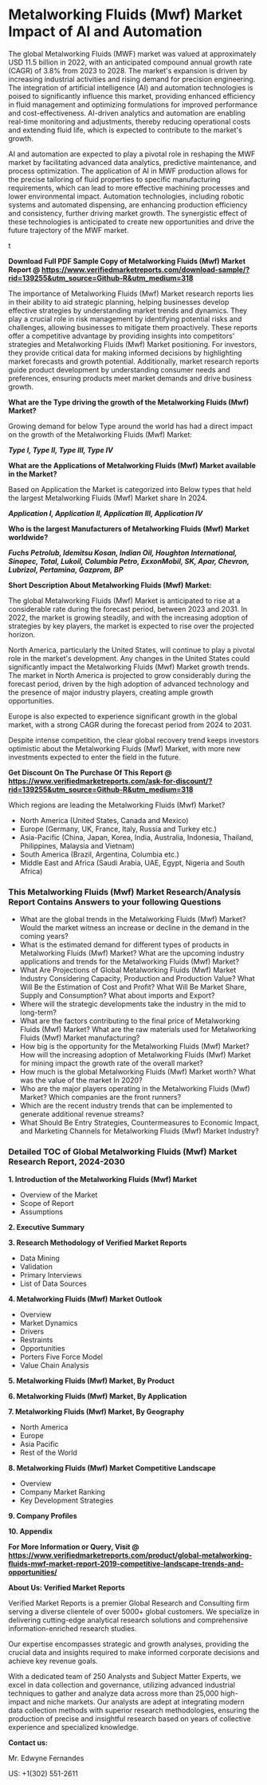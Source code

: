 <meta name="title" content="Global Metalworking Fluids (Mwf) Market Impact of AI and Automation"><meta name="description" content="The global Metalworking Fluids (MWF) market was valued at approximately USD 11.5 billion in 2022, with an anticipated compound annual growth rate (CAGR) of 3.8% from 2"><meta name="title" content="Metalworking Fluids (Mwf) Market Size, Share, Scope, Trends, Growth, Opportunities, Analysis, Forecast"><h1>Metalworking Fluids (Mwf) Market Impact of AI and Automation</h1><p>The global Metalworking Fluids (MWF) market was valued at approximately USD 11.5 billion in 2022, with an anticipated compound annual growth rate (CAGR) of 3.8% from 2023 to 2028. The market's expansion is driven by increasing industrial activities and rising demand for precision engineering. The integration of artificial intelligence (AI) and automation technologies is poised to significantly influence this market, providing enhanced efficiency in fluid management and optimizing formulations for improved performance and cost-effectiveness. AI-driven analytics and automation are enabling real-time monitoring and adjustments, thereby reducing operational costs and extending fluid life, which is expected to contribute to the market's growth.</p><p>AI and automation are expected to play a pivotal role in reshaping the MWF market by facilitating advanced data analytics, predictive maintenance, and process optimization. The application of AI in MWF production allows for the precise tailoring of fluid properties to specific manufacturing requirements, which can lead to more effective machining processes and lower environmental impact. Automation technologies, including robotic systems and automated dispensing, are enhancing production efficiency and consistency, further driving market growth. The synergistic effect of these technologies is anticipated to create new opportunities and drive the future trajectory of the MWF market.</p>t</p><p id="" class=""><strong>Download Full PDF Sample Copy of Metalworking Fluids (Mwf) Market Report @ <a href="https://www.verifiedmarketreports.com/download-sample/?rid=139255&utm_source=Github-R&utm_medium=318" target="_blank">https://www.verifiedmarketreports.com/download-sample/?rid=139255&utm_source=Github-R&utm_medium=318</a></strong></p><p>The importance of&nbsp;Metalworking Fluids (Mwf) Market research reports lies in their ability to aid strategic planning, helping businesses develop effective strategies by understanding market trends and dynamics. They play a crucial role in risk management by identifying potential risks and challenges, allowing businesses to mitigate them proactively. These reports offer a competitive advantage by providing insights into competitors' strategies and Metalworking Fluids (Mwf) Market positioning. For investors, they provide critical data for making informed decisions by highlighting market forecasts and growth potential. Additionally, market research reports guide product development by understanding consumer needs and preferences, ensuring products meet market demands and drive business growth.</p><p><strong>What are the&nbsp;Type driving the growth of the Metalworking Fluids (Mwf) Market?</strong></p><p id="" class="">Growing demand for below Type around the world has had a direct impact on the growth of the Metalworking Fluids (Mwf) Market:</p><em><strong>Type I, Type II, Type III, Type IV</strong></em></p><strong>What are the&nbsp;Applications&nbsp;of Metalworking Fluids (Mwf) Market available in the Market?</strong></p><p id="" class="">Based on Application the Market is categorized into Below types that held the largest Metalworking Fluids (Mwf) Market share In 2024.</p><em><strong>Application I, Application II, Application III, Application IV</strong></em></p><strong>Who is the largest Manufacturers of Metalworking Fluids (Mwf) Market worldwide?</strong></p><p><em><strong>Fuchs Petrolub, Idemitsu Kosan, Indian Oil, Houghton International, Sinopec, Total, Lukoil, Columbia Petro, ExxonMobil, SK, Apar, Chevron, Lubrizol, Pertamina, Gazprom, BP</strong></em></p><p id="" class=""><strong>Short Description About Metalworking Fluids (Mwf) Market:</strong></p><p>The global Metalworking Fluids (Mwf) Market is anticipated to rise at a considerable rate during the forecast period, between 2023 and 2031. In 2022, the market is growing steadily, and with the increasing adoption of strategies by key players, the market is expected to rise over the projected horizon.</p><p>North America, particularly the United States, will continue to play a pivotal role in the market's development. Any changes in the United States could significantly impact the Metalworking Fluids (Mwf) Market growth trends. The market in North America is projected to grow considerably during the forecast period, driven by the high adoption of advanced technology and the presence of major industry players, creating ample growth opportunities.</p><p>Europe is also expected to experience significant growth in the global market, with a strong CAGR during the forecast period from 2024 to 2031.</p><p>Despite intense competition, the clear global recovery trend keeps investors optimistic about the Metalworking Fluids (Mwf) Market, with more new investments expected to enter the field in the future.</p><p id="" class=""><strong>Get Discount On The Purchase Of This Report @ <a href="https://www.verifiedmarketreports.com/ask-for-discount/?rid=139255&utm_source=Github-R&utm_medium=318" target="_blank">https://www.verifiedmarketreports.com/ask-for-discount/?rid=139255&utm_source=Github-R&utm_medium=318</a></strong></p>Which regions are leading the Metalworking Fluids (Mwf) Market?</p><ul><li>North America (United States, Canada and Mexico)</li><li>Europe (Germany, UK, France, Italy, Russia and Turkey etc.)</li><li>Asia-Pacific (China, Japan, Korea, India, Australia, Indonesia, Thailand, Philippines, Malaysia and Vietnam)</li><li>South America (Brazil, Argentina, Columbia etc.)</li><li>Middle East and Africa (Saudi Arabia, UAE, Egypt, Nigeria and South Africa)</li></ul><h3 id="" class="">This Metalworking Fluids (Mwf) Market Research/Analysis Report Contains Answers to your following Questions</h3><ul><li>What are the global trends in the Metalworking Fluids (Mwf) Market? Would the market witness an increase or decline in the demand in the coming years?</li><li>What is the estimated demand for different types of products in Metalworking Fluids (Mwf) Market? What are the upcoming industry applications and trends for the Metalworking Fluids (Mwf) Market?</li><li>What Are Projections of Global Metalworking Fluids (Mwf) Market Industry Considering Capacity, Production and Production Value? What Will Be the Estimation of Cost and Profit? What Will Be Market Share, Supply and Consumption? What about imports and Export?</li><li>Where will the strategic developments take the industry in the mid to long-term?</li><li>What are the factors contributing to the final price of Metalworking Fluids (Mwf) Market? What are the raw materials used for Metalworking Fluids (Mwf) Market manufacturing?</li><li>How big is the opportunity for the Metalworking Fluids (Mwf) Market? How will the increasing adoption of Metalworking Fluids (Mwf) Market for mining impact the growth rate of the overall market?</li><li>How much is the global Metalworking Fluids (Mwf) Market worth? What was the value of the market In 2020?</li><li>Who are the major players operating in the Metalworking Fluids (Mwf) Market? Which companies are the front runners?</li><li>Which are the recent industry trends that can be implemented to generate additional revenue streams?</li><li>What Should Be Entry Strategies, Countermeasures to Economic Impact, and Marketing Channels for Metalworking Fluids (Mwf) Market Industry?</li></ul><h3 id="" class="">Detailed TOC of Global Metalworking Fluids (Mwf) Market Research Report, 2024-2030</h3><p id="" class=""><strong>1. Introduction of the Metalworking Fluids (Mwf) Market</strong></p><ul><li>Overview of the Market</li><li>Scope of Report</li><li>Assumptions</li></ul><p id="" class=""><strong>2. Executive Summary</strong></p><p id="" class=""><strong>3. Research Methodology of Verified Market Reports</strong></p><ul><li>Data Mining</li><li>Validation</li><li>Primary Interviews</li><li>List of Data Sources</li></ul><p id="" class=""><strong>4. Metalworking Fluids (Mwf) Market Outlook</strong></p><ul><li>Overview</li><li>Market Dynamics</li><li>Drivers</li><li>Restraints</li><li>Opportunities</li><li>Porters Five Force Model</li><li>Value Chain Analysis</li></ul><p id="" class=""><strong>5. Metalworking Fluids (Mwf) Market, By Product</strong></p><p id="" class=""><strong>6. Metalworking Fluids (Mwf) Market, By Application</strong></p><p id="" class=""><strong>7. Metalworking Fluids (Mwf) Market, By Geography</strong></p><ul><li>North America</li><li>Europe</li><li>Asia Pacific</li><li>Rest of the World</li></ul><p id="" class=""><strong>8. Metalworking Fluids (Mwf) Market Competitive Landscape</strong></p><ul><li>Overview</li><li>Company Market Ranking</li><li>Key Development Strategies</li></ul><p id="" class=""><strong>9. Company Profiles</strong></p><p id="" class=""><strong>10. Appendix</strong></p><p id="" class=""><strong>For More Information or Query, Visit @ <a href="https://www.verifiedmarketreports.com/product/global-metalworking-fluids-mwf-market-report-2019-competitive-landscape-trends-and-opportunities/" target="_blank">https://www.verifiedmarketreports.com/product/global-metalworking-fluids-mwf-market-report-2019-competitive-landscape-trends-and-opportunities/</a></strong></p><p id="" class=""><strong>About Us: Verified Market Reports</strong></p><p id="" class="">Verified Market Reports is a premier Global Research and Consulting firm serving a diverse clientele of over 5000+ global customers. We specialize in delivering cutting-edge analytical research solutions and comprehensive information-enriched research studies.</p><p id="" class="">Our expertise encompasses strategic and growth analyses, providing the crucial data and insights required to make informed corporate decisions and achieve key revenue goals.</p><p id="" class="">With a dedicated team of 250 Analysts and Subject Matter Experts, we excel in data collection and governance, utilizing advanced industrial techniques to gather and analyze data across more than 25,000 high-impact and niche markets. Our analysts are adept at integrating modern data collection methods with superior research methodologies, ensuring the production of precise and insightful research based on years of collective experience and specialized knowledge.</p><p id="" class=""><strong>Contact us:</strong></p><p id="" class="">Mr. Edwyne Fernandes</p><p id="" class="">US: +1(302) 551-2611</p>